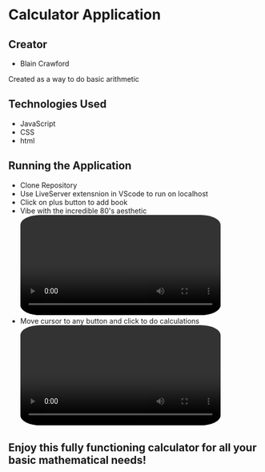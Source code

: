 # Calculator Application
## Creator
  -  Blain Crawford

Created as a way to do basic arithmetic

## Technologies Used
  -  JavaScript
  -  CSS
  -  html
##  Running the Application
  -  Clone Repository
  -  Use LiveServer extensnion in VScode to run on localhost
  -  Click on plus button to add book
  -  Vibe with the incredible 80's aesthetic 
  <video src="./images/calculator-vibe.mov" style=" width: 400px; border-radius: 10%;" autoplay loop></video>
  -  Move cursor to any button and click to do calculations
  <video src="./images/calculations.mov" style=" width: 400px; border-radius: 10%;" autoplay loop></video>
  ## Enjoy this fully functioning calculator for all your basic mathematical needs!